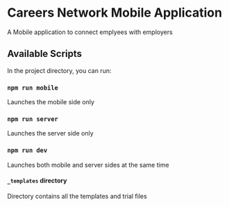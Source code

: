 # Careers Network Mobile Application

A Mobile application to connect emplyees with employers

## Available Scripts

In the project directory, you can run:

### `npm run mobile`

Launches the mobile side only

### `npm run server`

Launches the server side only

### `npm run dev`

Launches both mobile and server sides at the same time

#### `_templates` directory

Directory contains all the templates and trial files

